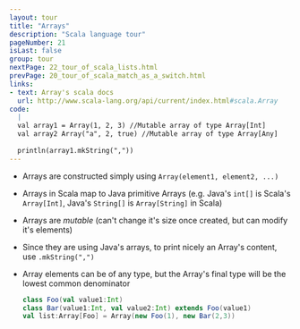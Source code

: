 ```yaml
---
layout: tour
title: "Arrays"
description: "Scala language tour"
pageNumber: 21
isLast: false
group: tour
nextPage: 22_tour_of_scala_lists.html
prevPage: 20_tour_of_scala_match_as_a_switch.html
links:
- text: Array's scala docs
  url: http://www.scala-lang.org/api/current/index.html#scala.Array
code:
  |
  val array1 = Array(1, 2, 3) //Mutable array of type Array[Int]  
  val array2 Array("a", 2, true) //Mutable array of type Array[Any]  
  
  println(array1.mkString(","))  
---
```


- Arrays are constructed simply using `Array(element1, element2, ...)`
- Arrays in Scala map to Java primitive Arrays (e.g. Java's `int[]` is Scala's `Array[Int]`, Java's `String[]` is `Array[String]` in Scala)
- Arrays are *mutable* (can't change it's size once created, but can modify it's elements)
- Since they are using Java's arrays, to print nicely an Array's content, use `.mkString(",")`
- Array elements can be of any type, but the Array's final type will be the lowest common denominator 

  ```scala
  class Foo(val value1:Int)
  class Bar(value1:Int, val value2:Int) extends Foo(value1)
  val list:Array[Foo] = Array(new Foo(1), new Bar(2,3))
  ```
